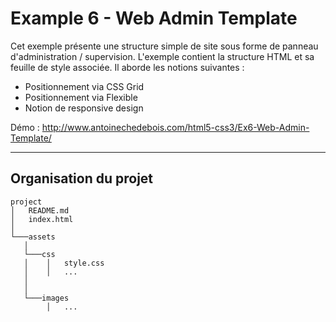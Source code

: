 # Example 6 - Web Admin Template
Cet exemple présente une structure simple de site sous forme de panneau d'administration / supervision.
L'exemple contient la structure HTML et sa feuille de style associée.
Il aborde les notions suivantes :
* Positionnement via CSS Grid 
* Positionnement via Flexible
* Notion de responsive design

Démo : http://www.antoinechedebois.com/html5-css3/Ex6-Web-Admin-Template/

---
## Organisation du projet
```
project
│   README.md
│   index.html   
│
└───assets
   │
   └───css
   │    │   style.css
   │    │   ...
   │
   │
   └───images
        │   ...
```
